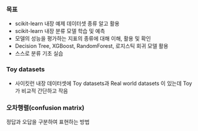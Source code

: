 ### 목표

- scikit-learn 내장 예제 데이터셋 종류 알고 활용
- scikit-learn 내장 분류 모델 학습 및 예측
- 모델의 성능을 평가하는 지표의 종류에 대해 이해, 활용 및 확인
- Decision Tree, XGBoost, RandomForest, 로지스틱 회귀 모델 활용
- 스스로 분류 기초 실습

### Toy datasets

- 사이킷런 내장 데이터셋에 Toy datasets과 Real world datasets 이 있는데 Toy가 비교적 간단하고 작음

### 오차행렬(confusion matrix)

정답과 오답을 구분하여 표현하는 방법